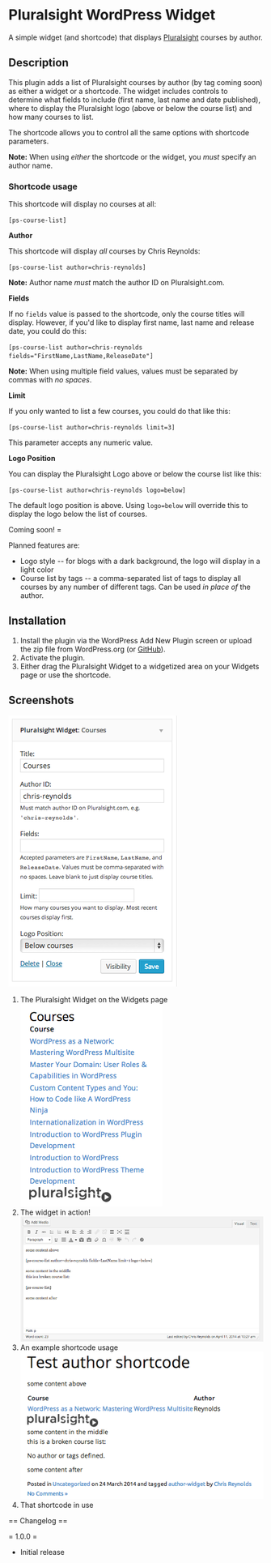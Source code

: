 # Pluralsight WordPress Widget

A simple widget (and shortcode) that displays [Pluralsight](http://pluralsight.com) courses by author.

## Description

This plugin adds a list of Pluralsight courses by author (by tag coming soon) as either a widget or a shortcode. The widget includes controls to determine what fields to include (first name, last name and date published), where to display the Pluralsight logo (above or below the course list) and how many courses to list.

The shortcode allows you to control all the same options with shortcode parameters.

**Note:** When using *either* the shortcode or the widget, you *must* specify an author name.

### Shortcode usage

This shortcode will display no courses at all:

`[ps-course-list]`

**Author**

This shortcode will display *all* courses by Chris Reynolds:

`[ps-course-list author=chris-reynolds]`

**Note:** Author name *must* match the author ID on Pluralsight.com.

**Fields**

If no `fields` value is passed to the shortcode, only the course titles will display. However, if you'd like to display first name, last name and release date, you could do this:

`[ps-course-list author=chris-reynolds fields="FirstName,LastName,ReleaseDate"]`

**Note:** When using multiple field values, values must be separated by commas with *no spaces*.

**Limit**

If you only wanted to list a few courses, you could do that like this:

`[ps-course-list author=chris-reynolds limit=3]`

This parameter accepts any numeric value.

**Logo Position**

You can display the Pluralsight Logo above or below the course list like this:

`[ps-course-list author=chris-reynolds logo=below]`

The default logo position is above. Using `logo=below` will override this to display the logo below the list of courses.

 Coming soon! =

Planned features are:

* Logo style -- for blogs with a dark background, the logo will display in a light color
* Course list by tags -- a comma-separated list of tags to display all courses by any number of different tags. Can be used *in place of* the author.

## Installation

1. Install the plugin via the WordPress Add New Plugin screen or upload the zip file from WordPress.org (or [GitHub](https://github.com/pluralsight/pluralsight-wordpress-widget/archive/master.zip)).
2. Activate the plugin.
3. Either drag the Pluralsight Widget to a widgetized area on your Widgets page or use the shortcode.

## Screenshots
![Pluralsight Widget](https://github.com/pluralsight/pluralsight-wordpress-widget/blob/master/assets/screenshot-1.png?raw=true)  
1. The Pluralsight Widget on the Widgets page
![Live widget](https://github.com/pluralsight/pluralsight-wordpress-widget/blob/master/assets/screenshot-2.png?raw=true)  
2. The widget in action!
![Example shortcode](https://github.com/pluralsight/pluralsight-wordpress-widget/blob/master/assets/screenshot-3.png?raw=true)  
3. An example shortcode usage  
![Live shortcode](https://github.com/pluralsight/pluralsight-wordpress-widget/blob/master/assets/screenshot-4.png?raw=true)  
4. That shortcode in use

== Changelog ==

= 1.0.0 =
* Initial release